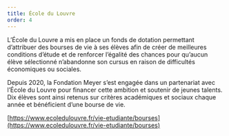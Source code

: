 ```yaml
---
title: École du Louvre
order: 4
---
```


L’École du Louvre a mis en place un fonds de dotation permettant d’attribuer des bourses de vie à ses élèves afin de créer de meilleures conditions d’étude et de renforcer l’égalité des chances pour qu’aucun élève sélectionné n’abandonne son cursus en raison de difficultés économiques ou sociales.

Depuis 2020, la Fondation Meyer s’est engagée dans un partenariat avec l’École du Louvre pour financer cette ambition et soutenir de jeunes talents. Dix élèves sont ainsi retenus sur critères académiques et sociaux chaque année et bénéficient d’une bourse de vie.

[https://www.ecoledulouvre.fr/vie-etudiante/bourses](https://www.ecoledulouvre.fr/vie-etudiante/bourses)
